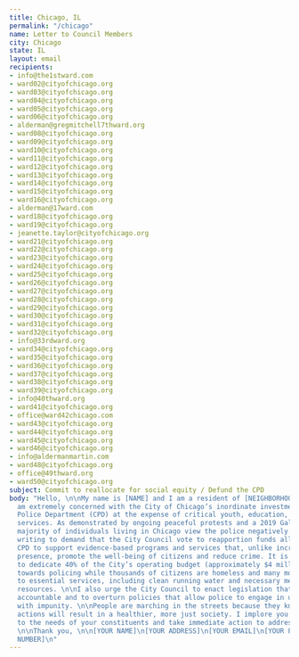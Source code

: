 ```yaml
---
title: Chicago, IL
permalink: "/chicago"
name: Letter to Council Members
city: Chicago
state: IL
layout: email
recipients:
- info@the1stward.com
- ward02@cityofchicago.org
- ward03@cityofchicago.org
- ward04@cityofchicago.org
- ward05@cityofchicago.org
- ward06@cityofchicago.org
- alderman@gregmitchell7thward.org
- ward08@cityofchicago.org
- ward09@cityofchicago.org
- ward10@cityofchicago.org
- ward11@cityofchicago.org
- ward12@cityofchicago.org
- ward13@cityofchicago.org
- ward14@cityofchicago.org
- ward15@cityofchicago.org
- ward16@cityofchicago.org
- alderman@17ward.com
- ward18@cityofchicago.org
- ward19@cityofchicago.org
- jeanette.taylor@cityofchicago.org
- ward21@cityofchicago.org
- ward22@cityofchicago.org
- ward23@cityofchicago.org
- ward24@cityofchicago.org
- ward25@cityofchicago.org
- ward26@cityofchicago.org
- ward27@cityofchicago.org
- ward28@cityofchicago.org
- ward29@cityofchicago.org
- ward30@cityofchicago.org
- ward31@cityofchicago.org
- ward32@cityofchicago.org
- info@33rdward.org
- ward34@cityofchicago.org
- ward35@cityofchicago.org
- ward36@cityofchicago.org
- ward37@cityofchicago.org
- ward38@cityofchicago.org
- ward39@cityofchicago.org
- info@40thward.org
- ward41@cityofchicago.org
- office@ward42chicago.com
- ward43@cityofchicago.org
- ward44@cityofchicago.org
- ward45@cityofchicago.org
- ward46@cityofchicago.org
- info@aldermanmartin.com
- ward48@cityofchicago.org
- office@49thward.org
- ward50@cityofchicago.org
subject: Commit to reallocate for social equity / Defund the CPD
body: "Hello, \n\nMy name is [NAME] and I am a resident of [NEIGHBORHOOD/CITY]. I
  am extremely concerned with the City of Chicago’s inordinate investment in the Chicago
  Police Department (CPD) at the expense of critical youth, education, and health
  services. As demonstrated by ongoing peaceful protests and a 2019 Gallup poll, a
  majority of individuals living in Chicago view the police negatively. \n\nI am therefore
  writing to demand that the City Council vote to reapportion funds allocated to the
  CPD to support evidence-based programs and services that, unlike increased police
  presence, promote the well-being of citizens and reduce crime. It is morally reprehensible
  to dedicate 40% of the City’s operating budget (approximately $4 million per day)
  towards policing while thousands of citizens are homeless and many more lack access
  to essential services, including clean running water and necessary mental health
  resources. \n\nI also urge the City Council to enact legislation that holds police
  accountable and to overturn policies that allow police to engage in unlawful behavior
  with impunity. \n\nPeople are marching in the streets because they know that these
  actions will result in a healthier, more just society. I implore you to please listen
  to the needs of your constituents and take immediate action to address their concerns.
  \n\nThank you, \n\n[YOUR NAME]\n[YOUR ADDRESS]\n[YOUR EMAIL]\n[YOUR PHONE
  NUMBER]\n"
---
```


